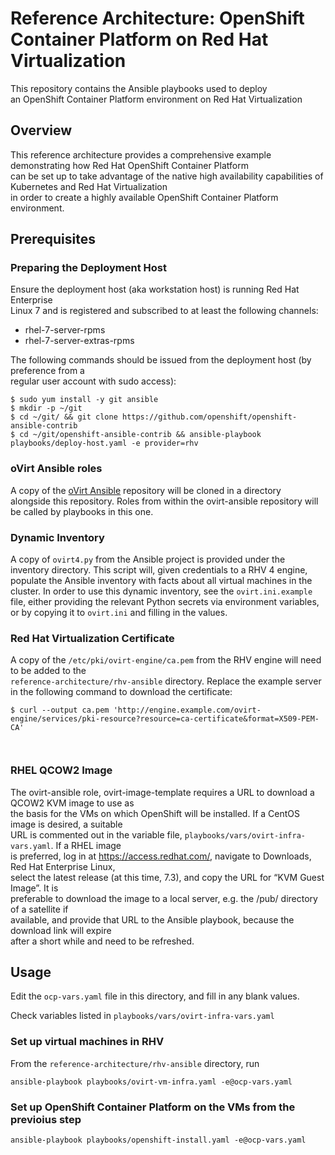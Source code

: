 <h1 id="reference-architecture--openshift-container-platform-on-red-hat-virtualization">Reference Architecture:  OpenShift Container Platform on Red Hat Virtualization</h1>
<p>This repository contains the Ansible playbooks used to deploy<br>
an OpenShift Container Platform environment on Red Hat Virtualization</p>
<h2 id="overview">Overview</h2>
<p>This reference architecture provides a comprehensive example demonstrating how Red Hat OpenShift Container Platform<br>
can be set up to take advantage of the native high availability capabilities of Kubernetes and Red Hat Virtualization<br>
in order to create a highly available OpenShift Container Platform environment.</p>
<h2 id="prerequisites">Prerequisites</h2>
<h3 id="preparing-the-deployment-host">Preparing the Deployment Host</h3>
<p>Ensure the deployment host (aka workstation host) is running Red Hat Enterprise<br>
Linux 7 and is registered and subscribed to at least the following channels:</p>
<ul>
<li>rhel-7-server-rpms</li>
<li>rhel-7-server-extras-rpms</li>
</ul>
<p>The following commands should be issued from the deployment host (by preference from a<br>
regular user account with sudo access):</p>
<pre><code>$ sudo yum install -y git ansible
$ mkdir -p ~/git
$ cd ~/git/ &amp;&amp; git clone https://github.com/openshift/openshift-ansible-contrib
$ cd ~/git/openshift-ansible-contrib &amp;&amp; ansible-playbook playbooks/deploy-host.yaml -e provider=rhv
</code></pre>
<h3 id="ovirt-ansible-roles">oVirt Ansible roles</h3>
<p>A copy of the <a href="https://github.com/ovirt/ovirt-ansible">oVirt Ansible</a> repository will be cloned in a directory<br>
alongside this repository. Roles from within the ovirt-ansible repository will be called by playbooks in this one.</p>
<h3 id="dynamic-inventory">Dynamic Inventory</h3>
<p>A copy of <code>ovirt4.py</code> from the Ansible project is provided under the inventory directory. This script will, given credentials to a RHV 4 engine, populate the Ansible inventory with facts about all virtual machines in the cluster. In order to use this dynamic inventory, see the <code>ovirt.ini.example</code> file, either providing the relevant Python secrets via environment variables, or by copying it to <code>ovirt.ini</code> and filling in the values.</p>
<h3 id="red-hat-virtualization-certificate">Red Hat Virtualization Certificate</h3>
<p>A copy of the <code>/etc/pki/ovirt-engine/ca.pem</code> from the RHV engine will need to be added to the<br>
<code>reference-architecture/rhv-ansible</code> directory. Replace the example server in the following command to download the certificate:</p>
<pre><code>$ curl --output ca.pem 'http://engine.example.com/ovirt-engine/services/pki-resource?resource=ca-certificate&amp;format=X509-PEM-CA'

</code></pre>
<h3 id="rhel-qcow2-image">RHEL QCOW2 Image</h3>
<p>The ovirt-ansible role, ovirt-image-template requires a URL to download a QCOW2 KVM image to use as<br>
the basis for the VMs on which OpenShift will be installed. If a CentOS image is desired, a suitable<br>
URL is commented out in the variable file, <code>playbooks/vars/ovirt-infra-vars.yaml</code>. If a RHEL image<br>
is preferred, log in at <a href="https://access.redhat.com/">https://access.redhat.com/</a>, navigate to Downloads, Red Hat Enterprise Linux,<br>
select the latest release (at this time, 7.3), and copy the URL for “KVM Guest Image”. It is<br>
preferable to download the image to a local server, e.g. the /pub/ directory of a satellite if<br>
available, and provide that URL to the Ansible playbook, because the download link will expire<br>
after a short while and need to be refreshed.</p>
<h2 id="usage">Usage</h2>
<p>Edit the <code>ocp-vars.yaml</code> file in this directory, and fill in any blank values.</p>
<p>Check variables listed in <code>playbooks/vars/ovirt-infra-vars.yaml</code></p>
<h3 id="set-up-virtual-machines-in-rhv">Set up virtual machines in RHV</h3>
<p>From the <code>reference-architecture/rhv-ansible</code> directory, run</p>
<pre><code>ansible-playbook playbooks/ovirt-vm-infra.yaml -e@ocp-vars.yaml
</code></pre>
<h3 id="set-up-openshift-container-platform-on-the-vms-from-the-previoius-step">Set up OpenShift Container Platform on the VMs from the previoius step</h3>
<pre><code>ansible-playbook playbooks/openshift-install.yaml -e@ocp-vars.yaml
</code></pre>

